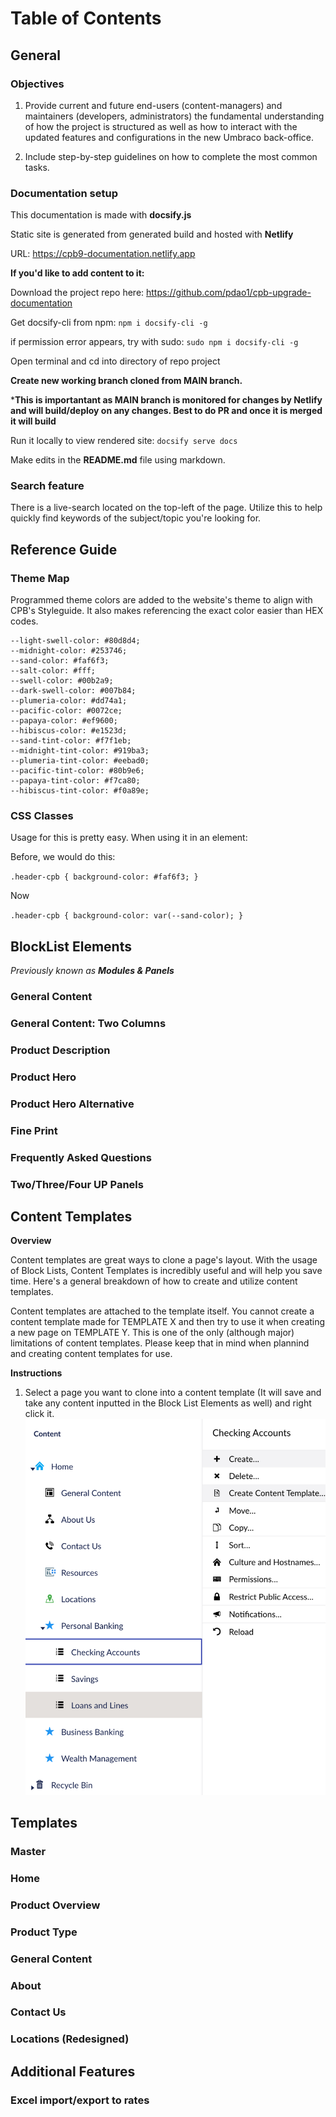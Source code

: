 # **Table of Contents**
## **General**

### Objectives

1. Provide current and future end-users (content-managers) and maintainers (developers, administrators) the fundamental understanding of how the project is structured as well as how to interact with the updated features and configurations in the new Umbraco back-office.

2. Include step-by-step guidelines on how to complete the most common tasks.


### Documentation setup

This documentation is made with **docsify.js**

Static site is generated from generated build and hosted with **Netlify**

URL: https://cpb9-documentation.netlify.app

**If you'd like to add content to it:**

 Download the project repo here: https://github.com/pdao1/cpb-upgrade-documentation

 Get docsify-cli from npm: `npm i docsify-cli -g`

  if permission error appears, try with sudo: `sudo npm i docsify-cli -g`

Open terminal and cd into directory of repo project

**Create new working branch cloned from MAIN branch.**

***This is importantant as MAIN branch is monitored for changes by Netlify and will build/deploy on any changes.  Best to do PR and once it is merged it will build**

 Run it locally to view rendered site: `docsify serve docs`

 Make edits in the **README.md** file using markdown.
 

### Search feature

There is a live-search located on the top-left of the page. Utilize this to help quickly find keywords of the subject/topic you're looking for.

## **Reference Guide**

### Theme Map

Programmed theme colors are added to the website's theme to align with CPB's Styleguide.  It also makes referencing the exact color easier than HEX codes.


    --light-swell-color: #80d8d4;
    --midnight-color: #253746;
    --sand-color: #faf6f3;
    --salt-color: #fff;
    --swell-color: #00b2a9;
    --dark-swell-color: #007b84;
    --plumeria-color: #dd74a1;
    --pacific-color: #0072ce;
    --papaya-color: #ef9600;
    --hibiscus-color: #e1523d;
    --sand-tint-color: #f7f1eb;
    --midnight-tint-color: #919ba3;
    --plumeria-tint-color: #eebad0;
    --pacific-tint-color: #80b9e6;
    --papaya-tint-color: #f7ca80;
    --hibiscus-tint-color: #f0a89e;

### CSS Classes

Usage for this is pretty easy.  When using it in an element:

Before, we would do this:

`.header-cpb {
  background-color: #faf6f3;
}`

Now

`.header-cpb {
  background-color: var(--sand-color);
}`
## **BlockList Elements**
*Previously known as **Modules & Panels***

### General Content

### General Content: Two Columns

### Product Description

### Product Hero

### Product Hero Alternative

### Fine Print

### Frequently Asked Questions

### Two/Three/Four UP Panels

## Content Templates

**Overview**

Content templates are great ways to clone a page's layout.  With the usage of Block Lists, Content Templates is incredibly useful and will help you save time.  Here's a general breakdown of how to create and utilize content templates.

Content templates are attached to the template itself.  You cannot create a content template made for TEMPLATE X and then try to use it when creating a new page on TEMPLATE Y.  This is one of the only (although major) limitations of content templates.  Please keep that in mind when plannind and creating content templates for use.

**Instructions**

1. Select a page you want to clone into a content template (It will save and take any content inputted in the Block List Elements as well) and right click it.
![alt](img/content-template1.png)


## **Templates**

### Master

### Home

### Product Overview

### Product Type

### General Content

### About

### Contact Us

### Locations (Redesigned)

## **Additional Features**

### Excel import/export to rates